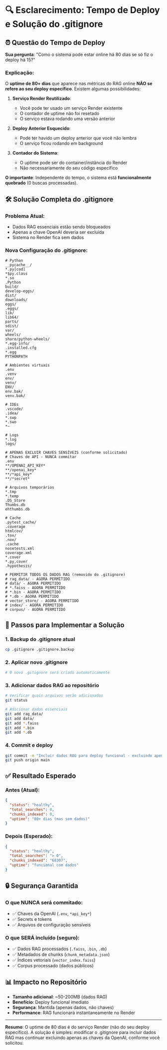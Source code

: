 # 🔍 Esclarecimento: Tempo de Deploy e Solução do .gitignore

## ⏰ Questão do Tempo de Deploy

**Sua pergunta**: "Como o sistema pode estar online há 80 dias se só fiz o deploy há 15?"

### Explicação:
O **uptime de 80+ dias** que aparece nas métricas do RAG online **NÃO se refere ao seu deploy específico**. Existem algumas possibilidades:

1. **Serviço Render Reutilizado**: 
   - Você pode ter usado um serviço Render existente
   - O contador de uptime não foi resetado
   - O serviço estava rodando uma versão anterior

2. **Deploy Anterior Esquecido**:
   - Pode ter havido um deploy anterior que você não lembra
   - O serviço ficou rodando em background

3. **Contador do Sistema**:
   - O uptime pode ser do container/instância do Render
   - Não necessariamente do seu código específico

**O importante**: Independente do tempo, o sistema está **funcionalmente quebrado** (0 buscas processadas).

## 🛠️ Solução Completa do .gitignore

### Problema Atual:
- Dados RAG essenciais estão sendo bloqueados
- Apenas a chave OpenAI deveria ser excluída
- Sistema no Render fica sem dados

### Nova Configuração do .gitignore:

```gitignore
# Python
__pycache__/
*.py[cod]
*$py.class
*.so
.Python
build/
develop-eggs/
dist/
downloads/
eggs/
.eggs/
lib/
lib64/
parts/
sdist/
var/
wheels/
share/python-wheels/
*.egg-info/
.installed.cfg
*.egg
PYTHONPATH

# Ambientes virtuais
.env
.venv
env/
venv/
ENV/
env.bak/
venv.bak/

# IDEs
.vscode/
.idea/
*.swp
*.swo
*~

# Logs
*.log
logs/

# APENAS EXCLUIR CHAVES SENSÍVEIS (conforme solicitado)
# Chaves de API - NUNCA commitar
.env
**/OPENAI_API_KEY*
**/openai_key*
**/*api_key*
**/*secret*

# Arquivos temporários
*.tmp
*.temp
.DS_Store
Thumbs.db
ehthumbs.db

# Cache
.pytest_cache/
.coverage
htmlcov/
.tox/
.nox/
.cache
nosetests.xml
coverage.xml
*.cover
*.py,cover
.hypothesis/

# PERMITIR TODOS OS DADOS RAG (removido do .gitignore)
# rag_data/ - AGORA PERMITIDO
# data/ - AGORA PERMITIDO  
# *.faiss - AGORA PERMITIDO
# *.bin - AGORA PERMITIDO
# *.db - AGORA PERMITIDO
# vector_store/ - AGORA PERMITIDO
# index/ - AGORA PERMITIDO
# corpus/ - AGORA PERMITIDO
```

## 🚀 Passos para Implementar a Solução

### 1. Backup do .gitignore atual
```bash
cp .gitignore .gitignore.backup
```

### 2. Aplicar novo .gitignore
```bash
# O novo .gitignore será criado automaticamente
```

### 3. Adicionar dados RAG ao repositório
```bash
# Verificar quais arquivos serão adicionados
git status

# Adicionar dados essenciais
git add rag_data/
git add data/
git add *.faiss
git add *.bin
git add *.db
```

### 4. Commit e deploy
```bash
git commit -m "Incluir dados RAG para deploy funcional - excluindo apenas chaves API"
git push origin main
```

## ✅ Resultado Esperado

### Antes (Atual):
```json
{
  "status": "healthy",
  "total_searches": 0,
  "chunks_indexed": 0,
  "uptime": "80+ dias (mas sem dados)"
}
```

### Depois (Esperado):
```json
{
  "status": "healthy",
  "total_searches": "> 0",
  "chunks_indexed": "68307",
  "uptime": "funcional com dados"
}
```

## 🔒 Segurança Garantida

### O que NUNCA será commitado:
- ✅ Chaves da OpenAI (`.env`, `*api_key*`)
- ✅ Secrets e tokens
- ✅ Arquivos de configuração sensíveis

### O que SERÁ incluído (seguro):
- ✅ Dados RAG processados (`.faiss`, `.bin`, `.db`)
- ✅ Metadados de chunks (`chunk_metadata.json`)
- ✅ Índices vetoriais (`vector_index.faiss`)
- ✅ Corpus processado (dados públicos)

## 📊 Impacto no Repositório

- **Tamanho adicional**: ~50-200MB (dados RAG)
- **Benefício**: Deploy funcional imediato
- **Segurança**: Mantida (apenas dados, não chaves)
- **Performance**: RAG funcionará instantaneamente no Render

---

**Resumo**: O uptime de 80 dias é do serviço Render (não do seu deploy específico). A solução é simples: modificar o .gitignore para incluir dados RAG mas continuar excluindo apenas as chaves da OpenAI, conforme você solicitou.